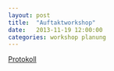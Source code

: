 ```yaml
---
layout: post
title:  "Auftaktworkshop"
date:   2013-11-19 12:00:00
categories: workshop planung
---
```


<a href="https://gist.github.com/dantz/3c526a8c07a91dbd9372">Protokoll</a>